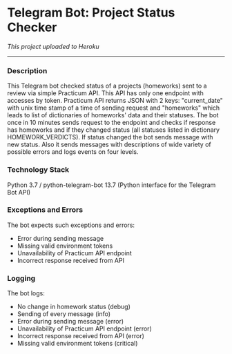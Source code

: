 # Telegram Bot: Project Status Checker #
*This project uploaded to Heroku*
****
### Description ###
This Telegram bot checked status of a projects (homeworks) sent to a review via simple Practicum API. This API has only one endpoint with accesses by token. Practicum API returns JSON with 2 keys: "current_date" with unix time stamp of a time of sending request and "homeworks" which leads to list of dictionaries of homeworks' data and their statuses. The bot once in 10 minutes sends request to the endpoint and checks if response has homeworks and if they changed status (all statuses listed in dictionary HOMEWORK_VERDICTS). If status changed the bot sends message with new status. Also it sends messages with descriptions of wide variety of possible errors and logs events on four levels.

### Technology Stack ###
Python 3.7 / python-telegram-bot 13.7 (Python interface for the Telegram Bot API)

### Exceptions and Errors ###
The bot expects such exceptions and errors:
- Error during sending message
- Missing valid environment tokens
- Unavailability of Practicum API endpoint
- Incorrect response received from API

### Logging ###
The bot logs:
- No change in homework status (debug)
- Sending of every message (info)
- Error during sending message (error)
- Unavailability of Practicum API endpoint (error)
- Incorrect response received from API (error)
- Missing valid environment tokens (critical)